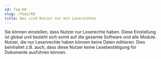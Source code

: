 ```yaml
---
id: faq-60
slug: /faqs/60
title: Was sind Nutzer nur mit Leserechten
---
```

Sie können einstellen, dass Nutzer nur Leserechte haben. Diese Einstellung ist global und bezieht sich somit auf die gesamte Software und alle Module. Nutzer, die nur Lesenrechte haben können keine Daten editieren. Dies beinhaltet z.B. auch, dass diese Nutzer keine Lesebestätigung für Dokumente ausführen können.